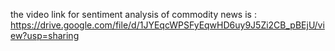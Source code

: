 the video link for sentiment analysis of commodity news is : https://drive.google.com/file/d/1JYEqcWPSFyEqwHD6uy9J5Zi2CB_pBEjU/view?usp=sharing
